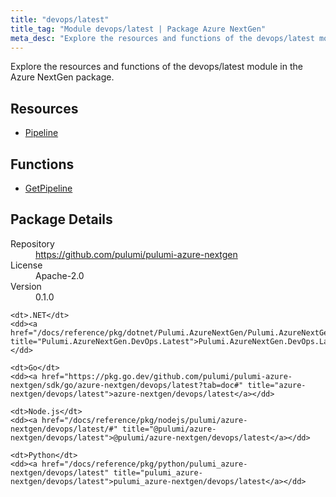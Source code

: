 ```yaml
---
title: "devops/latest"
title_tag: "Module devops/latest | Package Azure NextGen"
meta_desc: "Explore the resources and functions of the devops/latest module in the Azure NextGen package."
---
```


<!-- WARNING: this file was generated by Pulumi Docs Generator. -->
<!-- Do not edit by hand unless you're certain you know what you are doing! -->

Explore the resources and functions of the devops/latest module in the Azure NextGen package.

<h2 id="resources">Resources</h2>
<ul class="api">
    <li><a href="pipeline" title="Pipeline"><span class="symbol resource"></span>Pipeline</a></li>
</ul>

<h2 id="functions">Functions</h2>
<ul class="api">
    <li><a href="getpipeline" title="GetPipeline"><span class="symbol function"></span>GetPipeline</a></li>
</ul>

<h2 id="package-details">Package Details</h2>
<dl class="package-details">
	<dt>Repository</dt>
	<dd><a href="https://github.com/pulumi/pulumi-azure-nextgen">https://github.com/pulumi/pulumi-azure-nextgen</a></dd>
	<dt>License</dt>
	<dd>Apache-2.0</dd>
	<dt>Version</dt>
	<dd>0.1.0</dd>
</dl>



<dl class="tabular">

    <dt>.NET</dt>
    <dd><a href="/docs/reference/pkg/dotnet/Pulumi.AzureNextGen/Pulumi.AzureNextGen.DevOps.Latest.html" title="Pulumi.AzureNextGen.DevOps.Latest">Pulumi.AzureNextGen.DevOps.Latest</a></dd>

    <dt>Go</dt>
    <dd><a href="https://pkg.go.dev/github.com/pulumi/pulumi-azure-nextgen/sdk/go/azure-nextgen/devops/latest?tab=doc#" title="azure-nextgen/devops/latest">azure-nextgen/devops/latest</a></dd>

    <dt>Node.js</dt>
    <dd><a href="/docs/reference/pkg/nodejs/pulumi/azure-nextgen/devops/latest/#" title="@pulumi/azure-nextgen/devops/latest">@pulumi/azure-nextgen/devops/latest</a></dd>

    <dt>Python</dt>
    <dd><a href="/docs/reference/pkg/python/pulumi_azure-nextgen/devops/latest" title="pulumi_azure-nextgen/devops/latest">pulumi_azure-nextgen/devops/latest</a></dd>

</dl>

